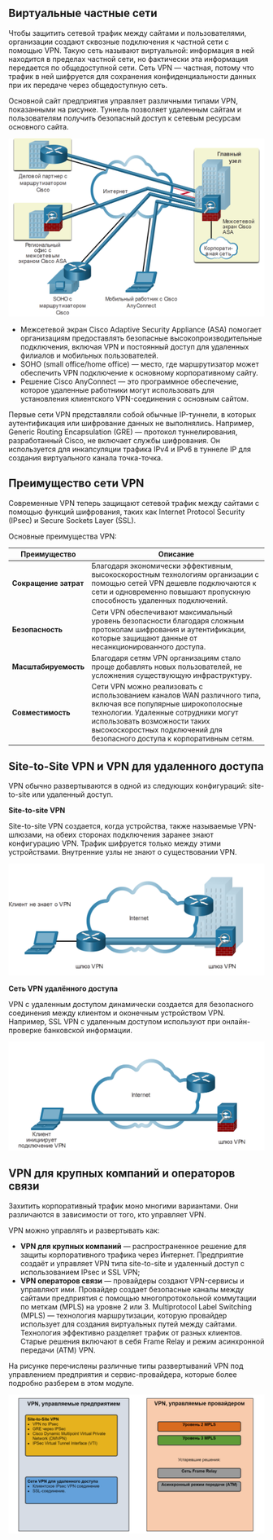 <!-- 8.1.1 -->
## Виртуальные частные сети

Чтобы защитить сетевой трафик между сайтами и пользователями, организации создают сквозные подключения к частной сети с помощью VPN. Такую сеть называют виртуальной: информация в ней находится в пределах частной сети, но фактически эта информация передается по общедоступной сети. Сеть VPN — частная, потому что трафик в ней шифруется для сохранения конфиденциальности данных при их передаче через общедоступную сеть.

Основной сайт предприятия управляет различными типами VPN, показанными на рисунке. Туннель позволяет удаленным сайтам и пользователям получить безопасный доступ к сетевым ресурсам основного сайта.

![](./assets/8.1.1.png)
<!-- /courses/ensa-dl/ae8e8c8a-34fd-11eb-ba19-f1886492e0e4/aeb59c80-34fd-11eb-ba19-f1886492e0e4/assets/c666b650-1c46-11ea-af56-e368b99e9723.svg -->

* Межсетевой экран Cisco Adaptive Security Appliance (ASA) помогает организациям предоставлять безопасные высокопроизводительные подключения, включая VPN и постоянный доступ для удаленных филиалов и мобильных пользователей.
* SOHO (small office/home office) — место, где маршрутизатор может обеспечить VPN подключение к основному корпоративному сайту.
* Решение Cisco AnyConnect — это программное обеспечение, которое удаленные работники могут использовать для установления клиентского VPN-соединения с основным сайтом.

<!--
Основной сайт предприятия управляет различными типами VPN, показанными на рисунке. На главном сайте показан межсетевой экран Cisco ASA, подключенный к корпоративной сети. Он соединяется через Интернет с маршрутизатором Cisco для бизнес-партнеров, межсетевым экраном Cisco ASA для региональных офисов, маршрутизатором Cisco для SOHO и с мобильным работником, удаленно подключающемуся через Cisco AnyConnect.
-->

Первые сети VPN представляли собой обычные IP-туннели, в которых аутентификация или шифрование данных не выполнялись. Например, Generic Routing Encapsulation (GRE) — протокол туннелирования, разработанный Cisco, не включает службы шифрования. Он используется для инкапсуляции трафика IPv4 и IPv6 в туннеле IP для создания виртуального канала точка-точка.

<!-- 8.1.2 -->
## Преимущество сети VPN

Современные VPN теперь защищают сетевой трафик между сайтами с помощью функций шифрования, таких как Internet Protocol Security (IPsec) и Secure Sockets Layer (SSL).

Основные преимущества VPN:

| **Преимущество** | **Описание** |
| --- | --- |
| **Сокращение затрат** | Благодаря экономически эффективным, высокоскоростным технологиям организации с помощью сетей VPN дешевле подключаются к сети и одновременно повышают пропускную способность удаленных подключений. |
| **Безопасность** | Сети VPN обеспечивают максимальный уровень безопасности благодаря сложным протоколам шифрования и аутентификации, которые защищают данные от несанкционированного доступа. |
| **Масштабируемость** | Благодаря сетям VPN организациям стало проще добавлять новых пользователей, не усложнения существующую инфраструктуру. |
| **Совместимость** | Сети VPN можно реализовать с использованием каналов WAN различного типа, включая все популярные широкополосные технологии. Удаленные сотрудники могут использовать возможности таких высокоскоростных подключений для безопасного доступа к корпоративным сетям. |

<!-- 8.1.3 -->
## Site-to-Site VPN и VPN для удаленного доступа

VPN обычно развертываются в одной из следующих конфигураций: site-to-site или удаленный доступ.

**Site-to-site VPN**

Site-to-site VPN создается, когда устройства, также называемые VPN-шлюзами, на обеих сторонах подключения заранее знают конфигурацию VPN. Трафик шифруется только между этими устройствами. Внутренние узлы не знают о существовании VPN.

![](./assets/8.1.3-1.png)
<!-- /courses/ensa-dl/ae8e8c8a-34fd-11eb-ba19-f1886492e0e4/aeb59c80-34fd-11eb-ba19-f1886492e0e4/assets/c667a0b0-1c46-11ea-af56-e368b99e9723.svg -->

<!--
На рисунке показано VPN-соединение типа site-to-site. Клиентский ноутбук подключается к сетевому шлюзу VPN, показанному как маршрутизатор. Шлюз VPN подключен через Интернет, который изображен как облако, к другому шлюзу VPN, показанному как межсетевой экран ASA.
-->

**Сеть VPN удалённого доступа**

VPN с удаленным доступом динамически создается для безопасного соединения между клиентом и оконечным устройством VPN. Например, SSL VPN с удаленным доступом используют при онлайн-проверке банковской информации.

![](./assets/8.1.3-2.png)
<!-- /courses/ensa-dl/ae8e8c8a-34fd-11eb-ba19-f1886492e0e4/aeb59c80-34fd-11eb-ba19-f1886492e0e4/assets/c66815e0-1c46-11ea-af56-e368b99e9723.svg -->

<!-- 8.1.4 -->
## VPN для крупных компаний и операторов связи

Захитить корпоративный трафик моно многими вариантами. Они различаются в зависимости от того, кто управляет VPN.

VPN можно управлять и развертывать как: 

* **VPN для крупных компаний** — распространенное решение для защиты корпоративного трафика через Интернет. Предприятие создаёт и управляет VPN типа site-to-site и удаленный доступ с использованием IPsec и SSL VPN;
* **VPN операторов связи** — провайдеры создают VPN-сервисы и управляют ими. Провайдер создает безопасные каналы между сайтами предприятия с помощью многопротокольной коммутации по меткам (MPLS) на уровне 2 или 3. Multiprotocol Label Switching (MPLS) — технология маршрутизации, которую провайдер использует для создания виртуальных путей между сайтами. Технология эффективно разделяет трафик от разных клиентов. Старые решения включают в себя Frame Relay и режим асинхронной передачи (ATM) VPN.

На рисунке перечислены различные типы развертываний VPN под управлением предприятия и сервис-провайдера, которые более подробно разберем в этом модуле.

![](./assets/8.1.4.png)
<!-- /courses/ensa-dl/ae8e8c8a-34fd-11eb-ba19-f1886492e0e4/aeb59c80-34fd-11eb-ba19-f1886492e0e4/assets/c6688b12-1c46-11ea-af56-e368b99e9723.svg -->

<!--
В двух столбцах перечислены различные типы развертываний VPN, управляемых предприятием и сервис-провайдером. В столбце VPN, управляемые предприятием, VPN типа Site-to-site это: IPsec VPN, GRE over IPsec, Cisco Dynamic Multipoint Virtual Private Network (DMVPN), и IPsec Virtual Tunnel Interface (VTI). VPN для удаленного доступа: клиентское VPN-соединение IPsec и Бесклиентное SSL-соединение. В столбце VPN-сервисы, управляемые провайдером, указаны MPLS уровня 2 и 3, а устаревшими решениями являются Frame Relay и режим асинхронной передачи (ATM).
-->

<!-- 8.1.5 -->
<!-- quiz -->

